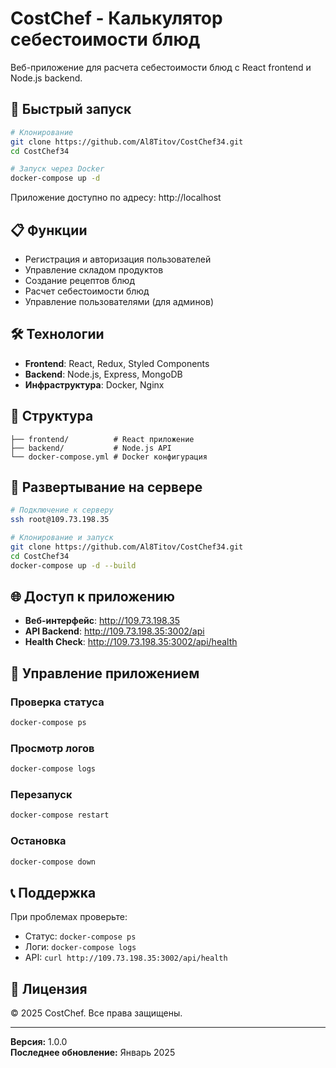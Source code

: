 # CostChef - Калькулятор себестоимости блюд

Веб-приложение для расчета себестоимости блюд с React frontend и Node.js backend.

## 🚀 Быстрый запуск

```bash
# Клонирование
git clone https://github.com/Al8Titov/CostChef34.git
cd CostChef34

# Запуск через Docker
docker-compose up -d
```

Приложение доступно по адресу: http://localhost

## 📋 Функции

- Регистрация и авторизация пользователей
- Управление складом продуктов
- Создание рецептов блюд
- Расчет себестоимости блюд
- Управление пользователями (для админов)

## 🛠️ Технологии

- **Frontend**: React, Redux, Styled Components
- **Backend**: Node.js, Express, MongoDB
- **Инфраструктура**: Docker, Nginx

## 📁 Структура

```
├── frontend/          # React приложение
├── backend/           # Node.js API
└── docker-compose.yml # Docker конфигурация
```

## 🔧 Развертывание на сервере

```bash
# Подключение к серверу
ssh root@109.73.198.35

# Клонирование и запуск
git clone https://github.com/Al8Titov/CostChef34.git
cd CostChef34
docker-compose up -d --build
```

## 🌐 Доступ к приложению

- **Веб-интерфейс**: http://109.73.198.35
- **API Backend**: http://109.73.198.35:3002/api
- **Health Check**: http://109.73.198.35:3002/api/health

## 🔧 Управление приложением

### Проверка статуса
```bash
docker-compose ps
```

### Просмотр логов
```bash
docker-compose logs
```

### Перезапуск
```bash
docker-compose restart
```

### Остановка
```bash
docker-compose down
```

## 📞 Поддержка

При проблемах проверьте:
- Статус: `docker-compose ps`
- Логи: `docker-compose logs`
- API: `curl http://109.73.198.35:3002/api/health`

## 📄 Лицензия

© 2025 CostChef. Все права защищены.

---

**Версия:** 1.0.0  
**Последнее обновление:** Январь 2025